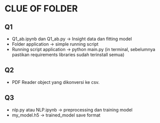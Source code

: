 # CLUE OF FOLDER

## Q1 
- Q1_ab.ipynb dan Q1_ab.py -> Insight data dan fitting model
- Folder application -> simple running script 
- Running script application -> python main.py (in terminal, sebelumnya pastikan requirements libraries sudah terinstall semua)

## Q2
- PDF Reader object yang dikonversi ke csv.


## Q3
- nlp.py atau NLP.ipynb -> preprocessing dan training model
- my_model.h5 -> trained_model save format
